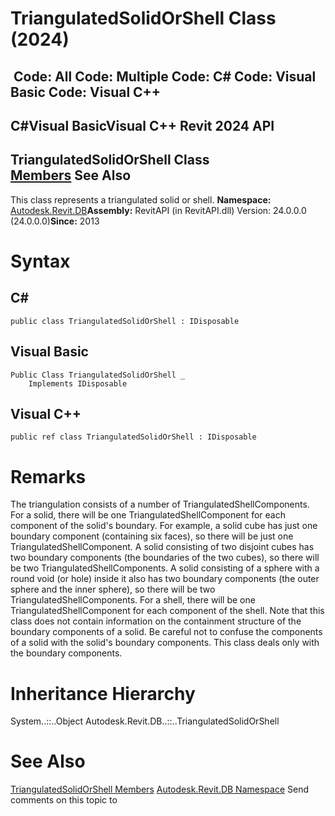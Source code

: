 # TriangulatedSolidOrShell Class (2024)

﻿
 Code: All Code: Multiple Code: C# Code: Visual Basic Code: Visual C++   
---  
C#Visual BasicVisual C++
Revit 2024 API  
---  
TriangulatedSolidOrShell Class  
[Members](7a7bb7d2-f442-ecef-5517-c16ea67d9fbe.md "TriangulatedSolidOrShell Members") See Also  
---  
This class represents a triangulated solid or shell. 
**Namespace:** [Autodesk.Revit.DB](87546ba7-461b-c646-cbb1-2cb8f5bff8b2.md "Autodesk.Revit.DB Namespace")**Assembly:** RevitAPI (in RevitAPI.dll) Version: 24.0.0.0 (24.0.0.0)**Since:** 2013 
# Syntax
C#  
---  
```text
public class TriangulatedSolidOrShell : IDisposable
```
  
Visual Basic  
---  
```text
Public Class TriangulatedSolidOrShell _
	Implements IDisposable
```
  
Visual C++  
---  
```text
public ref class TriangulatedSolidOrShell : IDisposable
```
  
# Remarks
The triangulation consists of a number of TriangulatedShellComponents. For a solid, there will be one TriangulatedShellComponent for each component of the solid's boundary. For example, a solid cube has just one boundary component (containing six faces), so there will be just one TriangulatedShellComponent. A solid consisting of two disjoint cubes has two boundary components (the boundaries of the two cubes), so there will be two TriangulatedShellComponents. A solid consisting of a sphere with a round void (or hole) inside it also has two boundary components (the outer sphere and the inner sphere), so there will be two TriangulatedShellComponents. 
For a shell, there will be one TriangulatedShellComponent for each component of the shell. 
Note that this class does not contain information on the containment structure of the boundary components of a solid. 
Be careful not to confuse the components of a solid with the solid's boundary components. This class deals only with the boundary components. 
# Inheritance Hierarchy
System..::..Object Autodesk.Revit.DB..::..TriangulatedSolidOrShell
# See Also
[TriangulatedSolidOrShell Members](7a7bb7d2-f442-ecef-5517-c16ea67d9fbe.md "TriangulatedSolidOrShell Members")
[Autodesk.Revit.DB Namespace](87546ba7-461b-c646-cbb1-2cb8f5bff8b2.md "Autodesk.Revit.DB Namespace")
Send comments on this topic to 